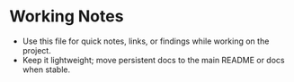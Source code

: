 # Working Notes

- Use this file for quick notes, links, or findings while working on the project.
- Keep it lightweight; move persistent docs to the main README or docs when stable.

